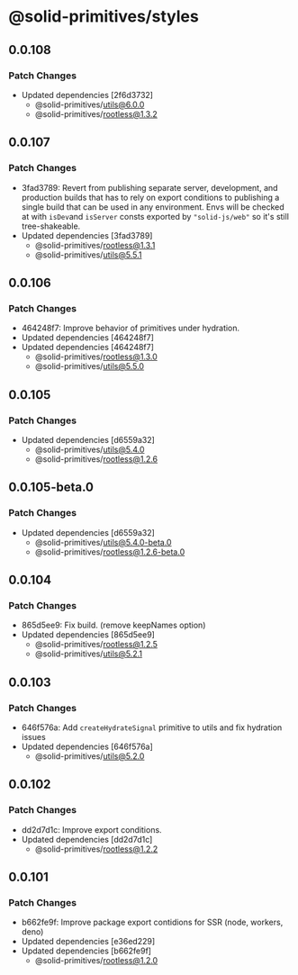 # @solid-primitives/styles

## 0.0.108

### Patch Changes

- Updated dependencies [2f6d3732]
  - @solid-primitives/utils@6.0.0
  - @solid-primitives/rootless@1.3.2

## 0.0.107

### Patch Changes

- 3fad3789: Revert from publishing separate server, development, and production builds that has to rely on export conditions
  to publishing a single build that can be used in any environment.
  Envs will be checked at with `isDev`and `isServer` consts exported by `"solid-js/web"` so it's still tree-shakeable.
- Updated dependencies [3fad3789]
  - @solid-primitives/rootless@1.3.1
  - @solid-primitives/utils@5.5.1

## 0.0.106

### Patch Changes

- 464248f7: Improve behavior of primitives under hydration.
- Updated dependencies [464248f7]
- Updated dependencies [464248f7]
  - @solid-primitives/rootless@1.3.0
  - @solid-primitives/utils@5.5.0

## 0.0.105

### Patch Changes

- Updated dependencies [d6559a32]
  - @solid-primitives/utils@5.4.0
  - @solid-primitives/rootless@1.2.6

## 0.0.105-beta.0

### Patch Changes

- Updated dependencies [d6559a32]
  - @solid-primitives/utils@5.4.0-beta.0
  - @solid-primitives/rootless@1.2.6-beta.0

## 0.0.104

### Patch Changes

- 865d5ee9: Fix build. (remove keepNames option)
- Updated dependencies [865d5ee9]
  - @solid-primitives/rootless@1.2.5
  - @solid-primitives/utils@5.2.1

## 0.0.103

### Patch Changes

- 646f576a: Add `createHydrateSignal` primitive to utils and fix hydration issues
- Updated dependencies [646f576a]
  - @solid-primitives/utils@5.2.0

## 0.0.102

### Patch Changes

- dd2d7d1c: Improve export conditions.
- Updated dependencies [dd2d7d1c]
  - @solid-primitives/rootless@1.2.2

## 0.0.101

### Patch Changes

- b662fe9f: Improve package export contidions for SSR (node, workers, deno)
- Updated dependencies [e36ed229]
- Updated dependencies [b662fe9f]
  - @solid-primitives/rootless@1.2.0
